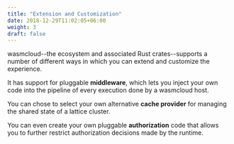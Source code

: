 ```yaml
---
title: "Extension and Customization"
date: 2018-12-29T11:02:05+06:00
weight: 3
draft: false
---
```


wasmcloud--the ecosystem and associated Rust crates--supports a number of different ways in which you can extend and customize the experience.

It has support for pluggable **middleware**, which lets you inject your own code into the pipeline of every execution done by a wasmcloud host.

You can chose to select your own alternative **cache provider** for managing the shared state of a lattice cluster.

You can even create your own pluggable **authorization** code that allows you to further restrict authorization decisions made by the runtime.
